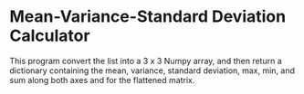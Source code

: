 # Mean-Variance-Standard Deviation Calculator

This program convert the list into a 3 x 3 Numpy array, and then return a dictionary containing the mean, variance, standard deviation, max, min, and sum along both axes and for the flattened matrix.
